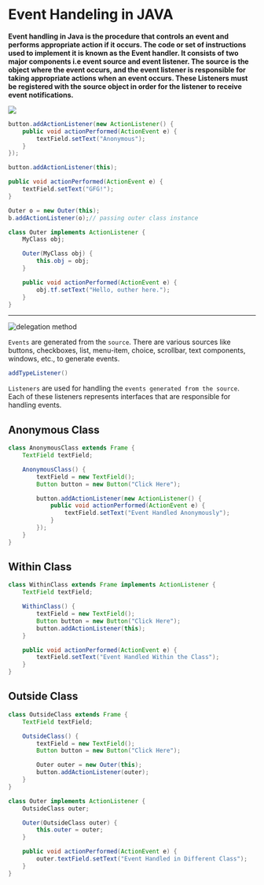 # Event Handeling in JAVA


**Event handling in Java is the procedure that controls an event and performs appropriate action if it occurs. The code or set of instructions used to implement it is known as the Event handler. It consists of two major components i.e event source and event listener. The source is the object where the event occurs, and the event listener is responsible for taking appropriate actions when an event occurs. These Listeners must be registered with the source object in order for the listener to receive event notifications.**

![](https://scaler.com/topics/images/event-delegation-model.webp)

```java
button.addActionListener(new ActionListener() {
    public void actionPerformed(ActionEvent e) {
        textField.setText("Anonymous");
    }
});
```

```java
button.addActionListener(this);

public void actionPerformed(ActionEvent e) {
    textField.setText("GFG!");
}
```

```java
Outer o = new Outer(this);
b.addActionListener(o);// passing outer class instance

class Outer implements ActionListener {
    MyClass obj;

    Outer(MyClass obj) {
        this.obj = obj;
    }

    public void actionPerformed(ActionEvent e) {
        obj.tf.setText("Hello, outher here.");
    }
}
```
------------



![delegation method](https://media.geeksforgeeks.org/wp-content/uploads/20211108232732/event6.PNG)

`Events` are generated from the `source`. There are various sources like buttons, checkboxes, list, menu-item, choice, scrollbar, text components, windows, etc., to generate events.

```java
addTypeListener()
```

`Listeners` are used for handling the `events generated from the source`. Each of these listeners represents interfaces that are responsible for handling events.

## Anonymous Class

```java
class AnonymousClass extends Frame {
    TextField textField;

    AnonymousClass() {
        textField = new TextField();
        Button button = new Button("Click Here");

        button.addActionListener(new ActionListener() {
            public void actionPerformed(ActionEvent e) {
                textField.setText("Event Handled Anonymously");
            }
        });
    }
}
```

## Within Class

```java
class WithinClass extends Frame implements ActionListener {
    TextField textField;

    WithinClass() {
        textField = new TextField();
        Button button = new Button("Click Here");
        button.addActionListener(this);
    }

    public void actionPerformed(ActionEvent e) {
        textField.setText("Event Handled Within the Class");
    }
}
```
   
## Outside Class

```java
class OutsideClass extends Frame {
    TextField textField;

    OutsideClass() {
        textField = new TextField();
        Button button = new Button("Click Here");

        Outer outer = new Outer(this);
        button.addActionListener(outer);
    }
}

class Outer implements ActionListener {
    OutsideClass outer;

    Outer(OutsideClass outer) {
        this.outer = outer;
    }

    public void actionPerformed(ActionEvent e) {
        outer.textField.setText("Event Handled in Different Class");
    }
}
```

